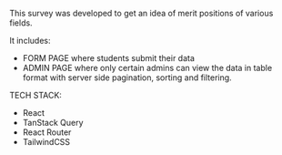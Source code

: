 This survey was developed to get an idea of merit positions of various fields.

It includes:

- FORM PAGE where students submit their data
- ADMIN PAGE where only certain admins can view the data in table format with server side pagination, sorting and filtering.

TECH STACK:
- React
- TanStack Query
- React Router
- TailwindCSS
